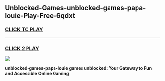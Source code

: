 
## Unblocked-Games-unblocked-games-papa-louie-Play-Free-6qdxt
<h3>
<a href="https://premium76.site?title=unblocked-games-papa-louie&ref=22A">CLICK TO PLAY</a></h3>
<hr>

<h3>
<a href="https://premium76.site?title=unblocked-games-papa-louie&ref=22A">CLICK 2 PLAY</a>
  
</h3>

<a href="https://premium76.site?title=unblocked-games-papa-louie&ref=22A"><img src="https://clearcache.store/games.png"></a>


**unblocked-games-papa-louie games unblocked: Your Gateway to Fun and Accessible Online Gaming**
